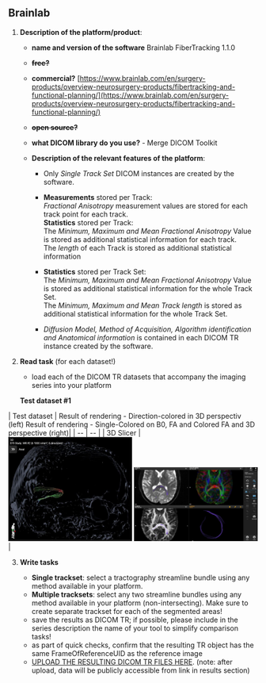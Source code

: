 ## Brainlab

1. **Description of the platform/product**:

   * **name and version of the software** Brainlab FiberTracking 1.1.0
   * ~~**free?**~~
   * **commercial?** [https://www.brainlab.com/en/surgery-products/overview-neurosurgery-products/fibertracking-and-functional-planning/](https://www.brainlab.com/en/surgery-products/overview-neurosurgery-products/fibertracking-and-functional-planning/)
   * ~~**open source?**~~ 
   * **what DICOM library do you use?** - Merge DICOM Toolkit

   * **Description of the relevant features of the platform**:

     * Only _Single Track Set_ DICOM instances are created by the software.
     * **Measurements** stored per Track:  
       _Fractional Anisotropy_ measurement values are stored for each track point for each track.  
       **Statistics** stored per Track:  
       The _Minimum, Maximum and Mean Fractional Anisotropy_ Value is stored as additional statistical information for each track.  
       The _length_ of each Track is stored as additional statistical information

     * **Statistics** stored per Track Set:  
       The _Minimum, Maximum and Mean Fractional Anisotropy_ Value is stored as additional statistical information for the whole Track Set.  
       The _Minimum, Maximum and Mean Track length_ is stored as additional statistical information for the whole Track Set.

     * _Diffusion Model, Method of Acquisition, Algorithm identification and Anatomical information_ is contained in each DICOM TR instance created by the software.

2. **Read task** \(for each dataset!\)

   * load each of the DICOM TR datasets that accompany the imaging series into your platform
   
   
   **Test dataset #1**

| Test dataset | Result of rendering - Direction-colored in 3D perspectiv (left)
Result of rendering - Single-Colored on B0, FA and Colored FA and 3D perspective (right)|
| -- | -- |
| 3D Slicer | <img src="./brainlab/slicer-dataset1-directioncolored.png" width=250> <img src="./brainlab/slicer-dataset1.png" width=250>|


3. **Write tasks**

   * **Single trackset**: select a tractography streamline bundle using any method available in your platform.
   * **Multiple tracksets**: select any two streamline bundles using any method available in your platform \(non-intersecting\). Make sure to create separate trackset for each of the segmented areas!
   * save the results as DICOM TR; if possible, please include in the series description the name of your tool to simplify comparison tasks!
   * as part of quick checks, confirm that the resulting TR object has the same FrameOfReferenceUID as the reference image
   * [UPLOAD THE RESULTING DICOM TR FILES HERE](https://www.dropbox.com/request/XvwJrx22BxMxx6EcIZr3). \(note: after upload, data will be publicly accessible from link in results section\)



